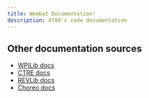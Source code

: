 ```yaml
---
title: Wombat Documentation!
description: 4788's code documentation
---
```


## Other documentation sources
- [WPILib docs](https://docs.wpilib.org/en/stable/index.html)
- [CTRE docs](https://v6.docs.ctr-electronics.com/en/stable/)
- [REVLib docs](https://docs.revrobotics.com/brushless/spark-flex/revlib)
- [Choreo docs](https://sleipnirgroup.github.io/Choreo/)
